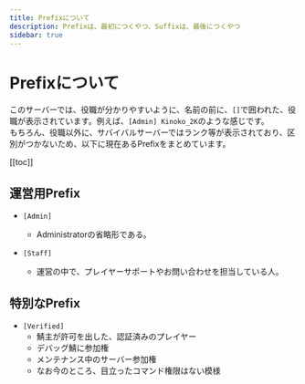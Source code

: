 ```yaml
---
title: Prefixについて
description: Prefixは、最初につくやつ、Suffixは、最後につくやつ
sidebar: true
---
```

# Prefixについて
このサーバーでは、役職が分かりやすいように、名前の前に、`[]`で囲われた、役職が表示されています。例えば、`[Admin] Kinoko_2K`のような感じです。<br>
もちろん、役職以外に、サバイバルサーバーではランク等が表示されており、区別がつかないため、以下に現在あるPrefixをまとめています。

[[toc]]

## 運営用Prefix
* `[Admin]`
  * Administratorの省略形である。

* `[Staff]`
  * 運営の中で、プレイヤーサポートやお問い合わせを担当している人。

## 特別なPrefix
* `[Verified]`
  * 鯖主が許可を出した、認証済みのプレイヤー
  * デバッグ鯖に参加権
  * メンテナンス中のサーバー参加権
  * なお今のところ、目立ったコマンド権限はない模様
